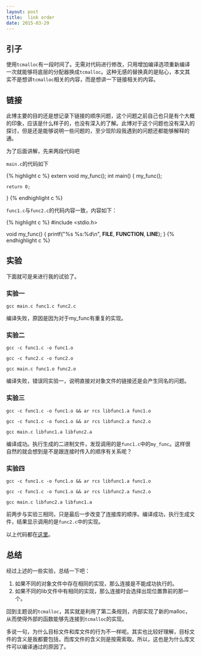 ```yaml
---
layout: post
title:  link order
date: 2015-03-29
---
```


## 引子

使用`tcmalloc`有一段时间了。无需对代码进行修改，只用增加编译选项重新编译一次就能够将底层的分配器换成`tcmalloc`。这种无感的替换真的是贴心，本文其实不是想讲`tcmalloc`相关的内容，而是想讲一下链接相关的内容。

## 链接

此博主要的目的还是想记录下链接的顺序问题，这个问题之前自己也只是有个大概的印象，应该是什么样子的，也没有深入的了解。此博对于这个问题也没有深入的探讨，但是还是能够说明一些问题的，至少现阶段我遇到的问题还都能够解释的通。

为了后面讲解，先来两段代码吧

`main.c`的代码如下

{% highlight c %}
extern void my_func();
int main() {
    my_func();

    return 0;
}
{% endhighlight c %}

`func1.c`与`func2.c`的代码内容一致，内容如下：

{% highlight c %}
#include <stdio.h>

void my_func() {
    printf("%s %s:%d\n", __FILE__,  __FUNCTION__, __LINE__);
}
{% endhighlight c %}

## 实验

下面就可是来进行我的试验了。

### 实验一

`gcc main.c func1.c func2.c`

编译失败，原因是因为对于my_func有重复的实现。

### 实验二

`gcc -c func1.c -o func1.o`

`gcc -c func2.c -o func2.o`

`gcc main.c func1.o func2.o`

编译失败，错误同实验一，说明直接对对象文件的链接还是会产生同名的问题。

### 实验三

`gcc -c func1.c -o func1.o && ar rcs libfunc1.a func1.o`

`gcc -c func1.c -o func1.o && ar rcs libfunc2.a func2.o`

`gcc main.c libfunc1.a libfunc2.a`

编译成功。执行生成的二进制文件，发现调用的是`func1.c`中的`my_func`。这样很自然的就会想到是不是跟连接时传入的顺序有关系呢？

### 实验四

`gcc -c func1.c -o func1.o && ar rcs libfunc1.a func1.o`

`gcc -c func1.c -o func1.o && ar rcs libfunc2.a func2.o`

`gcc main.c libfunc2.a libfunc1.a`

前两步与实验三相同，只是最后一步改变了连接库的顺序。编译成功，执行生成文件，结果显示调用的是`func2.c`中的实现。

以上代码都在[这里](https://github.com/imay/snippet/tree/master/link_order)。

## 总结

经过上述的一些实验，总结一下吧：

1. 如果不同的对象文件中存在相同的实现，那么连接是不能成功执行的。
2. 如果不同的lib文件中有相同的实现，那么连接时会选择出现位置靠前的那一个。

回到主题说的`tcmalloc`，其实就是利用了第二条规则，内部实现了新的malloc，从而使得外部的函数能够先连接到`tcmalloc`的实现。

多说一句，为什么目标文件和库文件的行为不一样呢。其实也比较好理解，目标文件的含义是我都要包括，而库文件的含义则是按需索取。所以，这也是为什么库文件可以编译通过的原因了。